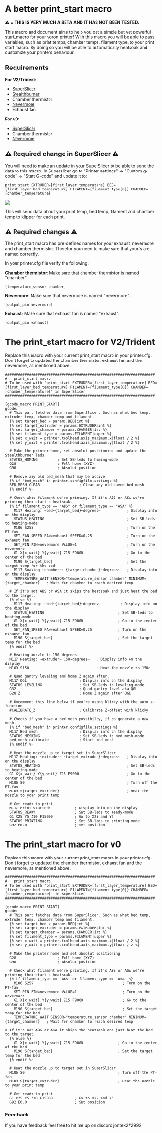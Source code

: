 # A better print_start macro

**:warning: = THIS IS VERY MUCH A BETA AND IT HAS NOT BEEN TESTED.**

This macro and document aims to help you get a simple but yet powerful start_macro for your voron printer! With this macro you will be able to pass variables, such as print temps, chamber temps, filament type, to your print start macro. By doing so you will be able to automatically heatsoak and customize your printers behaviour. 


## Requirements

**For V2/Trident:**

- [SuperSlicer](https://github.com/supermerill/SuperSlicer)
- [Stealthburner](https://vorondesign.com/voron_stealthburner)
- Chamber thermistor
- [Nevermore](https://github.com/nevermore3d/Nevermore_Micro)
- Exhaust fan

**For v0:**

- [SuperSlicer](https://github.com/supermerill/SuperSlicer)
- Chamber thermistor
- [Nevermore](https://github.com/nevermore3d/Nevermore_Micro)


## :warning: Required change in SuperSlicer :warning:
You will need to make an update in your SuperSlicer to be able to send the data to this macro. In Superslicer go to "Printer settings" -> "Custom g-code" -> "Start G-code" and update it to:

```
print_start EXTRUDER=[first_layer_temperature] BED=[first_layer_bed_temperature] FILAMENT={filament_type[0]} CHAMBER=[chamber_temperature]
```

![](/images/image1.png) 

This will send data about your print temp, bed temp, filament and chamber temp to klipper for each print.

## :warning: Required changes :warning:

The print_start macro has pre-defined names for your exhaust, nevermore and chamber thermistor. Therefor you need to make sure that your's are named correctly.

In your printer.cfg file verify the following:

**Chamber thermistor**:
Make sure that chamber thermistor is named "chamber".

```
[temperature_sensor chamber]
```

**Nevermore**:
Make sure that nevermore is named "nevermore".

```
[output_pin nevermore]
```

**Exhaust**:
Make sure that exhaust fan is named "exhaust".

```
[output_pin exhaust]
```

# The print_start macro for V2/Trident

Replace this macro with your current print_start macro in your printer.cfg. Don't forget to updated the chamber thermistor, exhaust fan and the nevermore, as mentioned above.

```
#####################################################################
#   print_start macro
# To be used with "print_start EXTRUDER=[first_layer_temperature] BED=[first_layer_bed_temperature] FILAMENT={filament_type[0]} CHAMBER=[chamber_temperature]" in SuperSlicer
#####################################################################

[gcode_macro PRINT_START]
gcode:
  # This part fetches data from SuperSlicer. Such as what bed temp, extruder temp, chamber temp and filament.
  {% set target_bed = params.BED|int %}
  {% set target_extruder = params.EXTRUDER|int %}
  {% set target_chamber = params.CHAMBER|int %}
  {% set filament_type = params.FILAMENT|upper %}
  {% set x_wait = printer.toolhead.axis_maximum.x|float / 2 %}
  {% set y_wait = printer.toolhead.axis_maximum.y|float / 2 %}

  # Make the printer home, set absolut positioning and update the Stealthburner leds
  STATUS_HOMING         ; Set SB-leds to homing-mode
  G28                   ; Full home (XYZ)
  G90                   ; Absolut position

  # Remove any old bed_mesh that may be active
  {% if "bed_mesh" in printer.configfile.settings %}
  BED_MESH_CLEAR                  ; Clear any old saved bed mesh
  {% endif %}

  # Check what filament we're printing. If it's ABS or ASA we're printing then start a heatsoak.
  {% if filament_type == "ABS" or filament_type == "ASA" %}
    M117 Heating: ~bed~{target_bed}~degrees~            ; Display info on the display
    STATUS_HEATING                                      ; Set SB-leds to heating-mode
    M106 S255                                           ; Turn on the PT-fan
    SET_FAN_SPEED FAN=exhaust SPEED=0.25                ; Turn on the exhaust fan
    SET_PIN PIN=nevermore VALUE=1                       ; Turn on the nevermore
    G1 X{x_wait} Y{y_wait} Z15 F9000                    ; Go to the center of the bed
    M190 S{target_bed}                                  ; Set the target temp for the bed
    M117 Soaking ~chamber~: {target_chamber}~degrees~   ; Display info on the display
    TEMPERATURE_WAIT SENSOR="temperature_sensor chamber" MINIMUM={target_chamber}   ; Wait for chamber to reach desired temp

  # If it's not ABS or ASA it skips the heatsoak and just heat the bed to the target.
  {% else %}
    M117 Heating: ~bed~{target_bed}~degrees~         ; Display info on the display
    STATUS_HEATING                                  ; Set SB-leds to heating-mode
    G1 X{x_wait} Y{y_wait} Z15 F9000                ; Go to the center of the bed
    SET_FAN_SPEED FAN=exhaust SPEED=0.25            ; Turn on the exhaust fan
    M190 S{target_bed}                              ; Set the target temp for the bed
  {% endif %}

  # Heating nozzle to 150 degrees
  M117 Heating: ~extruder~ 150~degrees~   ; Display info on the display
  M109 S150                               ; Heat the nozzle to 150c

  # Quad gantry leveling and home Z again after.
  M117 QGL                        ; Display info on the display
  STATUS_LEVELING                 ; Set SB-leds to leveling-mode
  G32                             ; Quad gantry level aka QGL
  G28 Z                           ; Home Z again after QGL

  # Uncomment this line below if you're using klicky with the auto z-function
  #CALIBRATE_Z                    ; Calibrate Z-offset with klicky

  # Checks if you have a bed mesh possibilty, if so generate a new mesh.
  {% if "bed_mesh" in printer.configfile.settings %}
  M117 Bed mesh                   ; Display info on the display
  STATUS_MESHING                  ; Set SB-leds to bed mesh-mode
  bed_mesh_calibrate              ; Start bed mesh
  {% endif %}

  # Heat the nozzle up to target set in SuperSlicer
  M117 Heating: ~extruder~ {target_extruder}~degrees~   ; Display info on the display
  STATUS_HEATING                                        ; Set SB-leds to heating-mode
  G1 X{x_wait} Y{y_wait} Z15 F9000                      ; Go to the center of the bed
  M106 S0                                               ; Turn off the PT-fan
  M109 S{target_extruder}                               ; Heat the nozzle to your print temp

  # Get ready to print
  M117 Print started!           ; Display info on the display
  STATUS_READY                  ; Set SB-leds to ready-mode
  G1 X25 Y5 Z10 F15000          ; Go to X25 and Y5
  STATUS_PRINTING               ; Set SB-leds to printing-mode
  G92 E0.0                      ; Set position 
```

# The print_start macro for v0

Replace this macro with your current print_start macro in your printer.cfg. Don't forget to updated the chamber thermistor, exhaust fan and the nevermore, as mentioned above.

```
#####################################################################
#   print_start macro
# To be used with "print_start EXTRUDER=[first_layer_temperature] BED=[first_layer_bed_temperature] FILAMENT={filament_type[0]} CHAMBER=[chamber_temperature]" in SuperSlicer
#####################################################################

[gcode_macro PRINT_START]
gcode:
  # This part fetches data from SuperSlicer. Such as what bed temp, extruder temp, chamber temp and filament.
  {% set target_bed = params.BED|int %}
  {% set target_extruder = params.EXTRUDER|int %}
  {% set target_chamber = params.CHAMBER|int %}
  {% set filament_type = params.FILAMENT|upper %}
  {% set x_wait = printer.toolhead.axis_maximum.x|float / 2 %}
  {% set y_wait = printer.toolhead.axis_maximum.y|float / 2 %}
  
  # Make the printer home and set absolut positioning
  G28                   ; Full home (XYZ)
  G90                   ; Absolut position

  # Check what filament we're printing. If it's ABS or ASA we're printing then start a heatsoak.
  {% if filament_type == "ABS" or filament_type == "ASA" %}
    M106 S255                                         ; Turn on the PT-fan
    SET_PIN PIN=nevermore VALUE=1                     ; Turn on the nevermore
    G1 X{x_wait} Y{y_wait} Z15 F9000                  ; Go to the center of the bed
    M190 S{target_bed}                                ; Set the target temp for the bed
    TEMPERATURE_WAIT SENSOR="temperature_sensor chamber" MINIMUM={target_chamber}   ; Wait for chamber to reach desired temp

# If it's not ABS or ASA it skips the heatsoak and just heat the bed to the target.
  {% else %}
    G1 X{x_wait} Y{y_wait} Z15 F9000                ; Go to the center of the bed
    M190 S{target_bed}                              ; Set the target temp for the bed
  {% endif %}

  # Heat the nozzle up to target set in SuperSlicer
  M106 S0                                           ; Turn off the PT-fan
  M109 S{target_extruder}                           ; Heat the nozzle to your print temp

  # Get ready to print
  G1 X25 Y5 Z10 F15000          ; Go to X25 and Y5
  G92 E0.0                      ; Set position 
```

### Feedback

If you have feedback feel free to hit me up on discord jontek2#2992



